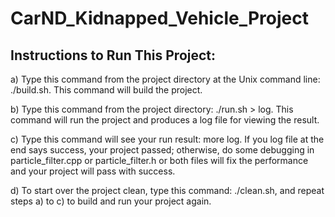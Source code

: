# CarND_Kidnapped_Vehicle_Project
Instructions to Run This Project:
------------------------------------------------------------------------------------------------------------------------------------------
a)  Type this command from the project directory at the Unix command line: ./build.sh.  This command will build the project.

b)  Type this command from the project directory: ./run.sh > log.  This command will run the project and produces a log file for viewing 
    the result.
    
c)  Type this command will see your run result: more log.  If you log file at the end says success, your project passed; otherwise, do 
    some debugging in particle_filter.cpp or particle_filter.h or both files will fix the performance and your project will pass with 
    success.
    
d)  To start over the project clean, type this command: ./clean.sh, and repeat steps a) to c) to build and run your project again.

    
